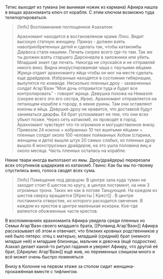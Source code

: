 
Тетис выходит из тумана (не вынимая ножик из кармана)
Афиира нашла в вещах арахноманта ключ от корабля. С этим ключом возможно туда телепортироваться. 

> [!info] Воспоминание поглощенное Азахалом:
> 
> Арахномант находится в востановленом храме Ллос. Видит высокую статную женщину. Приказ - должен взять навоприобретенных детей и сделать так, чтобы катакомбы Дарвоса стали нашими. Печать скорее всего где-то там. Так же ты должен взять старшего Дарскнерла в заложники или убить. Младший знает где печать. Никогда не спускайся и не отправляй никого вниз. 
   Видна инкрустированная чаша с паучьими яйцами.  Жрица отдает арахноманту яйца чтобы он мог на месте сделать еще драйдеров. Избранные находятся в состоянии гибернации, вылупятся по команде. Несколько пленных дроу - захваченных солдат Агар'Ваэн 
   "Моя дочь отправится туда и будет все контролировать" - говорит жрица. Девушка похожа на Нимаэля (скорее всего это его сестра, Ирэи). Арахномант отправляется на летающем корабле к городу, в некие руины. Там они оставляют коконы и яйца. Девушке-дроу не нравится, что доставкой будут заниматься дварфы. Её брат успокаивает ее тем, что они всех убьют позже. Через сеть катакомб, их проводят в город. Арахномант чувствует что-то огромное и могущественное внизу. Привезли 24 кокона + избранных 10 тел вшитыми яйцами + пленных солдат около 100 человек пойманных Хобом (старики, женщины и дети) вышли штук 20 самых слабых, из пленных дроу вышло 6 монструозных драйдеров, на это ушла половина яиц и около месяца. Часть пленных осталась на корабле.
   

Некие твари иногда выползают из ямы. Дроу(драйдеры) перерезали всех отсупников шадаркаев из катакомб.
Гвино: Как бы мы по-твоему спустились вниз, голоса сводят всех сума.

> [!info] Помещение под дворцом:
> В центре зала куда туман не заходит стоят 6 шестов по кругу, в центре постамент, на нем 3 огромных трона. Таких же как в логове Танцующей. На каждом из шестов сверху вращается [[Кресты | Крест]] . В центре постамента отверстие, из которого расходится свечение. В каждом из крестов в центре маленькая искорка.
  Кое-где валяются обожженные части крестов.

В воспоминаниях арахноманта Афиира увидела среди пленных из Семьи Агар'Ваэн своего младшего брата, [[Ролвинд Агар'Ваэн]] 
Афиира рассказывает об этом и отвечает, что близких кровных родственников у неё было пятеро: отец с матерью, младший (средний) брат (немного младше неё) и младшие близнецы, мальчик и девочка (ещё подростки).
Азахал делает какой-то ритуал гадания и уверяет Афииру, что другой её брат, [[Ариулис Агар'Ваэн]] ещё жив, но переменных слишком много и всё может очень быстро поменяться

Внизу в Колонне на первом этаже за столом сидит женщина-прокажённая вместе с тифлингом.

